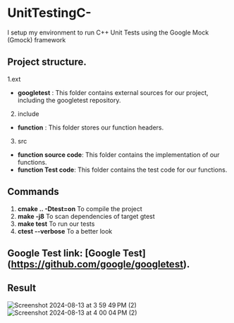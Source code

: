 # UnitTestingC-
I setup my environment to run C++ Unit Tests using the Google Mock (Gmock) framework 

## Project structure.
1.ext
- **googletest** : This folder contains external sources for our project, including the googletest repository.
2. include
  - **function** : This folder stores our function headers.
3. src
- **function source code**: This folder contains the implementation of our functions.
- **function Test code**: This folder contains the test code for our functions.

## Commands 
1. **cmake .. -Dtest=on** To compile the project
2. **make -j8**  To scan dependencies of target gtest
3. **make test**   To run our tests
4. **ctest --verbose**    To a better look

## Google Test link: [Google Test] (https://github.com/google/googletest).

## Result 
![Screenshot 2024-08-13 at 3 59 49 PM (2)](https://github.com/user-attachments/assets/1381ea4c-2d60-43d0-b17b-f121587b95ff)
![Screenshot 2024-08-13 at 4 00 04 PM (2)](https://github.com/user-attachments/assets/e75b4d57-6be9-4fb3-9615-2802db9acdec)
